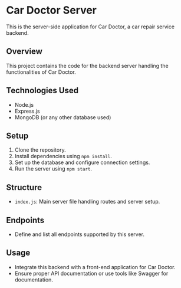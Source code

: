 # Car Doctor Server

This is the server-side application for Car Doctor, a car repair service backend.

## Overview

This project contains the code for the backend server handling the functionalities of Car Doctor.

## Technologies Used

- Node.js
- Express.js
- MongoDB (or any other database used)

## Setup

1. Clone the repository.
2. Install dependencies using `npm install`.
3. Set up the database and configure connection settings.
4. Run the server using `npm start`.

## Structure

- `index.js`: Main server file handling routes and server setup.

## Endpoints

- Define and list all endpoints supported by this server.

## Usage

- Integrate this backend with a front-end application for Car Doctor.
- Ensure proper API documentation or use tools like Swagger for documentation.
